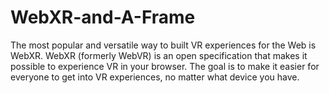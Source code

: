 # WebXR-and-A-Frame
The most popular and versatile way to built VR experiences for the Web is WebXR. WebXR (formerly WebVR) is an open specification that makes it possible to experience VR in your browser. The goal is to make it easier for everyone to get into VR experiences, no matter what device you have.

